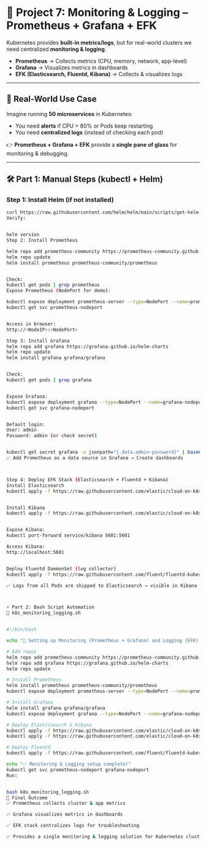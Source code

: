 # 📘 Project 7: Monitoring & Logging – Prometheus + Grafana + EFK  

Kubernetes provides **built-in metrics/logs**, but for real-world clusters we need centralized **monitoring & logging**.  

- **Prometheus** → Collects metrics (CPU, memory, network, app-level)  
- **Grafana** → Visualizes metrics in dashboards  
- **EFK (Elasticsearch, Fluentd, Kibana)** → Collects & visualizes logs  

---

## 🔹 Real-World Use Case  

Imagine running **50 microservices** in Kubernetes:  

- You need **alerts** if CPU > 80% or Pods keep restarting  
- You need **centralized logs** (instead of checking each pod)  

👉 **Prometheus + Grafana + EFK** provide a **single pane of glass** for monitoring & debugging.  

---

## 🛠️ Part 1: Manual Steps (kubectl + Helm)  

### Step 1: Install Helm (if not installed)  

```sh
curl https://raw.githubusercontent.com/helm/helm/main/scripts/get-helm-3 | bash
Verify:


helm version
Step 2: Install Prometheus

helm repo add prometheus-community https://prometheus-community.github.io/helm-charts
helm repo update
helm install prometheus prometheus-community/prometheus


Check:
kubectl get pods | grep prometheus
Expose Prometheus (NodePort for demo):

kubectl expose deployment prometheus-server --type=NodePort --name=prometheus-nodeport --port=9090
kubectl get svc prometheus-nodeport


Access in browser:
http://<NodeIP>:<NodePort>

Step 3: Install Grafana
helm repo add grafana https://grafana.github.io/helm-charts
helm repo update
helm install grafana grafana/grafana


Check:
kubectl get pods | grep grafana


Expose Grafana:
kubectl expose deployment grafana --type=NodePort --name=grafana-nodeport --port=3000
kubectl get svc grafana-nodeport


Default login:
User: admin
Password: admin (or check secret)


kubectl get secret grafana -o jsonpath="{.data.admin-password}" | base64 --decode ; echo
✅ Add Prometheus as a data source in Grafana → Create dashboards



Step 4: Deploy EFK Stack (Elasticsearch + Fluentd + Kibana)
Install Elasticsearch
kubectl apply -f https://raw.githubusercontent.com/elastic/cloud-on-k8s/2.9/config/samples/elasticsearch/elasticsearch.yaml


Install Kibana
kubectl apply -f https://raw.githubusercontent.com/elastic/cloud-on-k8s/2.9/config/samples/kibana/kibana.yaml


Expose Kibana:
kubectl port-forward service/kibana 5601:5601

Access Kibana:
http://localhost:5601


Deploy Fluentd DaemonSet (log collector)
kubectl apply -f https://raw.githubusercontent.com/fluent/fluentd-kubernetes-daemonset/master/fluentd-daemonset-elasticsearch-rbac.yaml

✅ Logs from all Pods are shipped to Elasticsearch → visible in Kibana



⚡ Part 2: Bash Script Automation
📄 k8s_monitoring_logging.sh


#!/bin/bash

echo "🚀 Setting up Monitoring (Prometheus + Grafana) and Logging (EFK)..."

# Add repos
helm repo add prometheus-community https://prometheus-community.github.io/helm-charts
helm repo add grafana https://grafana.github.io/helm-charts
helm repo update

# Install Prometheus
helm install prometheus prometheus-community/prometheus
kubectl expose deployment prometheus-server --type=NodePort --name=prometheus-nodeport --port=9090

# Install Grafana
helm install grafana grafana/grafana
kubectl expose deployment grafana --type=NodePort --name=grafana-nodeport --port=3000

# Deploy Elasticsearch & Kibana
kubectl apply -f https://raw.githubusercontent.com/elastic/cloud-on-k8s/2.9/config/samples/elasticsearch/elasticsearch.yaml
kubectl apply -f https://raw.githubusercontent.com/elastic/cloud-on-k8s/2.9/config/samples/kibana/kibana.yaml

# Deploy Fluentd
kubectl apply -f https://raw.githubusercontent.com/fluent/fluentd-kubernetes-daemonset/master/fluentd-daemonset-elasticsearch-rbac.yaml

echo "✅ Monitoring & Logging setup complete!"
kubectl get svc prometheus-nodeport grafana-nodeport
Run:


bash k8s_monitoring_logging.sh
🎯 Final Outcome
✅ Prometheus collects cluster & app metrics

✅ Grafana visualizes metrics in dashboards

✅ EFK stack centralizes logs for troubleshooting

✅ Provides a single monitoring & logging solution for Kubernetes clusters
